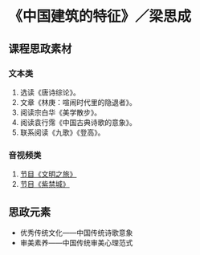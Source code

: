 # 《中国建筑的特征》／梁思成

## 课程思政素材

### 文本类

1. 选读《唐诗综论》。
2. 文章《林庚：喧闹时代里的隐退者》。
3. 阅读宗白华《美学散步》。
4. 阅读袁行霈《中国古典诗歌的意象》。
5. 联系阅读《九歌》《登高》。

### 音视频类

1. [节目《文明之旅》](http://tv.cctv.com/2018/09/18/VIDAxWHONkvt1uuMo9EpvQrE180918.shtml)
2. [节目《紫禁城》](https://www.bilibili.com/bangumi/play/ss39681?spm_id_from=333.337.0.0)

## 思政元素

- 优秀传统文化——中国传统诗歌意象
- 审美素养——中国传统审美心理范式
